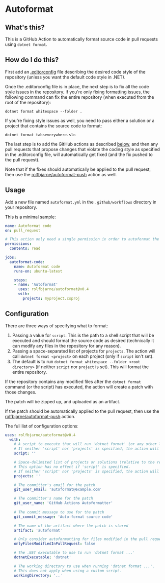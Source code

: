 # Autoformat

## What's this?

This is a GitHub Action to automatically format source code in pull requests
using `dotnet format`.

## How do I do this?

First add an [.editorconfig][1] file describing the desired
code style of the repository (unless you want the default code style in .NET).

Once the .editorconfig file is in place, the next step is to fix all the code
style issues in the repository. If you're only fixing formatting issues, the
following command can fix the entire repository (when executed from the root
of the repository):

    dotnet format whitespace --folder .

If you're fixing style issues as well, you need to pass either a solution or a
project that contains the source code to format:


    dotnet format tabseverywhere.sln

The last step is to add the GitHub actions as described [below](#Usage), and
then any pull requests that propose changes that violate the coding style as
specified in the .editorconfig file, will automatically get fixed (and the fix
pushed to the pull request).

Note that if the fixes should automatically be applied to the pull request,
then use the [rolfbjarne/autoformat-push][2] action as well.

## Usage

Add a new file named `autoformat.yml` in the `.github/workflows` directory in
your repository.

This is a minimal sample:

```yaml
name: Autoformat code
on: pull_request

# This action only need a single permission in order to autoformat the code.
permissions:
  contents: read

jobs:
  autoformat-code:
    name: Autoformat code
    runs-on: ubuntu-latest

    steps:
    - name: 'Autoformat'
      uses: rolfbjarne/autoformat@v0.4
      with:
        projects: myproject.csproj
```


## Configuration

There are three ways of specifying what to format:

1. Passing a value for `script`. This is the path to a shell script that will
   be executed and should format the source code as desired (technically it
   can modify any files in the repository for any reason).
2. Passing a space-separated list of projects for `projects`. The action will
   call `dotnet format <project>` on each project (only if `script` isn't
   set).
3. The default is to run `dotnet format whitespace --folder <root directory>`
   (if neither `script` nor `project` is set). This will format the entire
   repository.

If the repository contains any modified files after the `dotnet format`
command (or the script) has executed, the action will create a patch with
those changes.

The patch will be zipped up, and uploaded as an artifact.

If the patch should be automatically applied to the pull request, then use the
[rolfbjarne/autoformat-push](https://github.com/rolfbjarne/autoformat-push)
action.

The full list of configuration options:

```yaml
uses: rolfbjarne/autoformat@v0.4
  with:
    # A script to execute that will run 'dotnet format' (or any other logic that changes any committed files)
    # If neither 'script' nor 'projects' is specified, the action will run 'dotnet format whitespace' on the entire repository.
    script: ''

    # Space-delimited list of projects or solutions (relative to the root of the repository) to format.
    # This option has no effect if 'script' is specified.
    # If neither 'script' nor 'projects' is specified, the action will run 'dotnet format whitespace' on the entire repository.
    projects: ''

    # The committer's email for the patch
    git_user_email: 'autoformat@example.com'

    # The committer's name for the patch
    git_user_name: 'GitHub Actions Autoformatter'
  
    # The commit message to use for the patch
    git_commit_message: 'Auto-format source code'

    # The name of the artifact where the patch is stored
    artifact: 'autoformat'

    # Only consider autoformatting for files modified in the pull request.
    onlyFilesModifiedInPullRequest: false

    # The .NET executable to use to run 'dotnet format ...'
    dotnetExecutable: 'dotnet'

    # The working directory to use when running 'dotnet format ...'.
    # This does not apply when using a custom script.
    workingDirectory: '..'
```

[1]: https://learn.microsoft.com/en-us/dotnet/fundamentals/code-analysis/code-style-rule-options
[2]: https://github.com/rolfbjarne/autoformat-push
